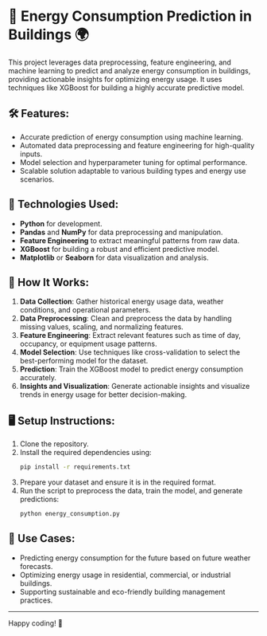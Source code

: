 # 🏢 Energy Consumption Prediction in Buildings 🌍

This project leverages data preprocessing, feature engineering, and machine learning to predict and analyze energy consumption in buildings, providing actionable insights for optimizing energy usage. It uses techniques like XGBoost for building a highly accurate predictive model.

## 🛠️ Features:

- Accurate prediction of energy consumption using machine learning.
- Automated data preprocessing and feature engineering for high-quality inputs.
- Model selection and hyperparameter tuning for optimal performance.
- Scalable solution adaptable to various building types and energy use scenarios.

## 🧰 Technologies Used:

- **Python** for development.
- **Pandas** and **NumPy** for data preprocessing and manipulation.
- **Feature Engineering** to extract meaningful patterns from raw data.
- **XGBoost** for building a robust and efficient predictive model.
- **Matplotlib** or **Seaborn** for data visualization and analysis.

## 🚀 How It Works:

1. **Data Collection**: Gather historical energy usage data, weather conditions, and operational parameters.
2. **Data Preprocessing**: Clean and preprocess the data by handling missing values, scaling, and normalizing features.
3. **Feature Engineering**: Extract relevant features such as time of day, occupancy, or equipment usage patterns.
4. **Model Selection**: Use techniques like cross-validation to select the best-performing model for the dataset.
5. **Prediction**: Train the XGBoost model to predict energy consumption accurately.
6. **Insights and Visualization**: Generate actionable insights and visualize trends in energy usage for better decision-making.

## 🖥️ Setup Instructions:

1. Clone the repository.
2. Install the required dependencies using:
   ```bash
   pip install -r requirements.txt
   ```
3. Prepare your dataset and ensure it is in the required format.
4. Run the script to preprocess the data, train the model, and generate predictions:
   ```bash
   python energy_consumption.py
   ```

## 🌟 Use Cases:

- Predicting energy consumption for the future based on future weather forecasts.
- Optimizing energy usage in residential, commercial, or industrial buildings.
- Supporting sustainable and eco-friendly building management practices.

---

Happy coding! 🌱
